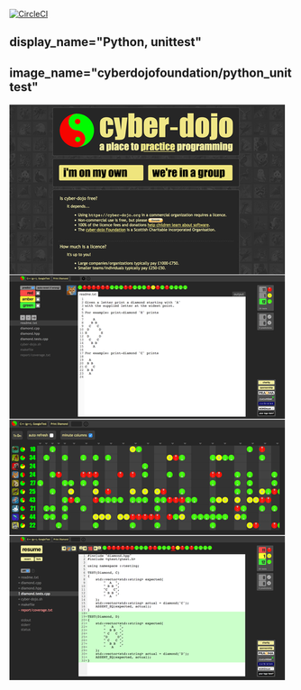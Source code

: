 [![CircleCI](https://circleci.com/gh/cyber-dojo-start-points/python-unittest.svg?style=svg)](https://circleci.com/gh/cyber-dojo-start-points/python-unittest)

## display_name="Python, unittest"
## image_name="cyberdojofoundation/python_unittest"

![cyber-dojo.org home page](https://github.com/cyber-dojo/cyber-dojo/blob/master/shared/home_page_snapshot.png)

